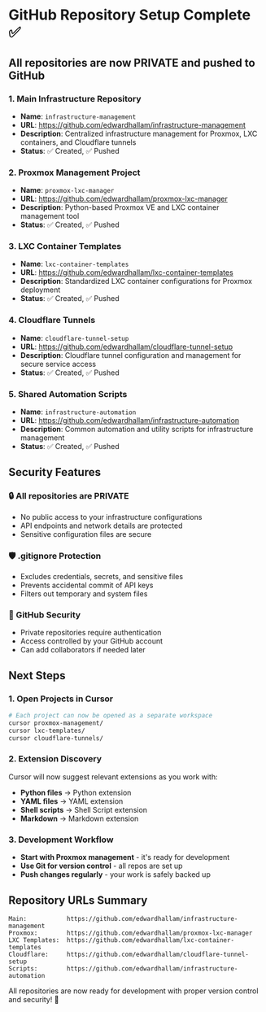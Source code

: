# GitHub Repository Setup Complete ✅

## All repositories are now **PRIVATE** and pushed to GitHub

### 1. Main Infrastructure Repository
- **Name**: `infrastructure-management`
- **URL**: https://github.com/edwardhallam/infrastructure-management
- **Description**: Centralized infrastructure management for Proxmox, LXC containers, and Cloudflare tunnels
- **Status**: ✅ Created, ✅ Pushed

### 2. Proxmox Management Project
- **Name**: `proxmox-lxc-manager`
- **URL**: https://github.com/edwardhallam/proxmox-lxc-manager
- **Description**: Python-based Proxmox VE and LXC container management tool
- **Status**: ✅ Created, ✅ Pushed

### 3. LXC Container Templates
- **Name**: `lxc-container-templates`
- **URL**: https://github.com/edwardhallam/lxc-container-templates
- **Description**: Standardized LXC container configurations for Proxmox deployment
- **Status**: ✅ Created, ✅ Pushed

### 4. Cloudflare Tunnels
- **Name**: `cloudflare-tunnel-setup`
- **URL**: https://github.com/edwardhallam/cloudflare-tunnel-setup
- **Description**: Cloudflare tunnel configuration and management for secure service access
- **Status**: ✅ Created, ✅ Pushed

### 5. Shared Automation Scripts
- **Name**: `infrastructure-automation`
- **URL**: https://github.com/edwardhallam/infrastructure-automation
- **Description**: Common automation and utility scripts for infrastructure management
- **Status**: ✅ Created, ✅ Pushed

## Security Features

### 🔒 All repositories are **PRIVATE**
- No public access to your infrastructure configurations
- API endpoints and network details are protected
- Sensitive configuration files are secure

### 🛡️ .gitignore Protection
- Excludes credentials, secrets, and sensitive files
- Prevents accidental commit of API keys
- Filters out temporary and system files

### 🔐 GitHub Security
- Private repositories require authentication
- Access controlled by your GitHub account
- Can add collaborators if needed later

## Next Steps

### 1. Open Projects in Cursor
```bash
# Each project can now be opened as a separate workspace
cursor proxmox-management/
cursor lxc-templates/
cursor cloudflare-tunnels/
```

### 2. Extension Discovery
Cursor will now suggest relevant extensions as you work with:
- **Python files** → Python extension
- **YAML files** → YAML extension  
- **Shell scripts** → Shell Script extension
- **Markdown** → Markdown extension

### 3. Development Workflow
- **Start with Proxmox management** - it's ready for development
- **Use Git for version control** - all repos are set up
- **Push changes regularly** - your work is safely backed up

## Repository URLs Summary
```
Main:           https://github.com/edwardhallam/infrastructure-management
Proxmox:        https://github.com/edwardhallam/proxmox-lxc-manager
LXC Templates:  https://github.com/edwardhallam/lxc-container-templates
Cloudflare:     https://github.com/edwardhallam/cloudflare-tunnel-setup
Scripts:        https://github.com/edwardhallam/infrastructure-automation
```

All repositories are now ready for development with proper version control and security! 🚀
